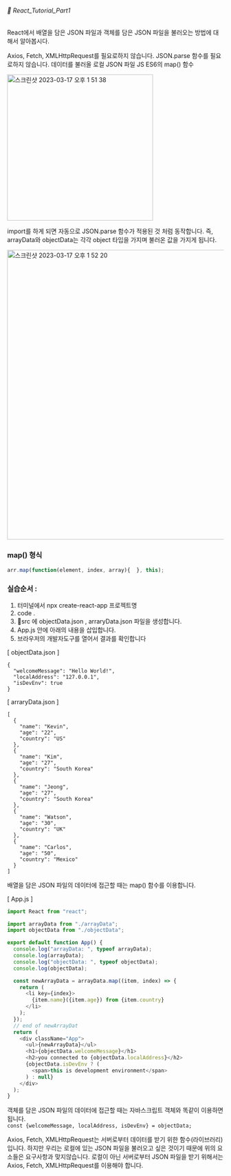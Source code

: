 ###### 🌵 React_Tutorial_Part1


React에서 배열을 담은 JSON 파일과 객체를 담은 JSON 파일을 불러오는 방법에 대해서 알아봅시다.


Axios, Fetch, XMLHttpRequest를 필요로하지 않습니다.
JSON.parse 함수를 필요로하지 않습니다.
데이터를 불러올 로컬 JSON 파일
JS ES6의 map() 함수


<img width="339" alt="스크린샷 2023-03-17 오후 1 51 38" src="https://user-images.githubusercontent.com/48478079/225815597-cc04eda6-e485-4978-949c-55b60a115a9e.png">


import를 하게 되면 자동으로 JSON.parse 함수가 적용된 것 처럼 동작합니다.
즉, arrayData와 objectData는 각각 object 타입을 가지며 불러온 값을 가지게 됩니다.   

<img width="672" alt="스크린샷 2023-03-17 오후 1 52 20" src="https://user-images.githubusercontent.com/48478079/225815678-a3c9e5a7-8432-416d-8005-d6d4647ba9cb.png">

### map() 형식 
```js
arr.map(function(element, index, array){  }, this);
```

### 실습순서 :
1. 터미널에서 npx create-react-app 프로젝트명
2. code .
3. 📁src 에 objectData.json  , arraryData.json 파일을 생성합니다.
4. App.js 안에 아래의 내용을 삽입합니다.
5. 브라우저의 개발자도구를 열어서 결과를 확인합니다 


[ objectData.json ] 
```
{
  "welcomeMessage": "Hello World!",
  "localAddress": "127.0.0.1",
  "isDevEnv": true
}
```

[ arraryData.json ]
``` 
[
  {
    "name": "Kevin",
    "age": "22",
    "country": "US"
  },
  {
    "name": "Kim",
    "age": "27",
    "country": "South Korea"
  },
  {
    "name": "Jeong",
    "age": "27",
    "country": "South Korea"
  },
  {
    "name": "Watson",
    "age": "30",
    "country": "UK"
  },
  {
    "name": "Carlos",
    "age": "50",
    "country": "Mexico"
  }
]
```


배열을 담은 JSON 파일의 데이터에 접근할 때는 map() 함수를 이용합니다.

[ App.js ]   
```javascript
import React from "react";

import arrayData from "./arrayData";
import objectData from "./objectData";

export default function App() {
  console.log("arrayData: ", typeof arrayData);
  console.log(arrayData);
  console.log("objectData: ", typeof objectData);
  console.log(objectData);

  const newArrayData = arrayData.map((item, index) => {
    return (
      <li key={index}>
        {item.name}({item.age}) from {item.country}
      </li>
    );
  });
  // end of newArrayDat
  return (
    <div className="App">
      <ul>{newArrayData}</ul>
      <h1>{objectData.welcomeMessage}</h1>
      <h2>you connected to {objectData.localAddress}</h2>
      {objectData.isDevEnv ? (
        <span>this is development environment</span>
      ) : null}
    </div>
  );
}

``` 

객체를 담은 JSON 파일의 데이터에 접근할 때는 자바스크립트 객체와 똑같이 이용하면 됩니다.  
``` const {welcomeMessage, localAddress, isDevEnv} = objectData;     ```     

Axios, Fetch, XMLHttpRequest는 서버로부터 데이터를 받기 위한 함수(라이브러리)입니다. 하지만 우리는 로컬에 있는 JSON 파일을 불러오고 싶은 것이기 때문에 위의 요소들은 요구사항과 맞지않습니다. 로컬이 아닌 서버로부터 JSON 파일을 받기 위해서는 Axios, Fetch, XMLHttpRequest를 이용해야 합니다.    








